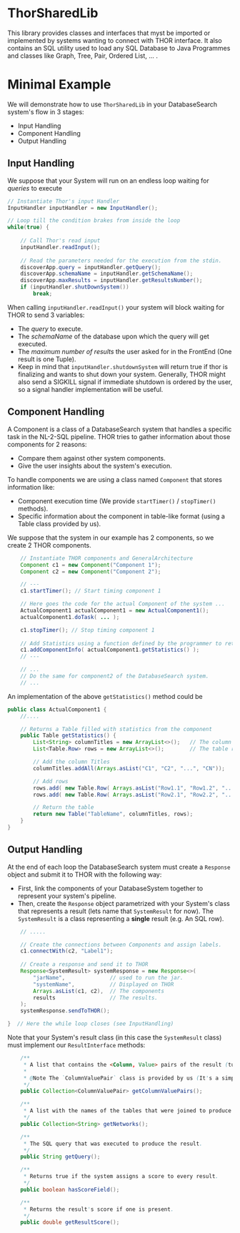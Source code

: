 # ThorSharedLib

This library provides classes and interfaces that myst be imported or implemented by systems wanting to connect with THOR interface. It also contains an SQL utility used to load any SQL Database to Java Programmes and classes like Graph, Tree, Pair, Ordered List, ... .


# Minimal Example

We will demonstrate how to use `ThorSharedLib` in your DatabaseSearch system's flow in 3 stages:
 * Input Handling
 * Component Handling
 * Output Handling


## Input Handling
We suppose that your System will run on an endless loop waiting for *queries* to execute

```java
// Instantiate Thor's input Handler
InputHandler inputHandler = new InputHandler();

// Loop till the condition brakes from inside the loop
while(true) {            
    
    // Call Thor's read input
    inputHandler.readInput();    
    
    // Read the parameters needed for the execution from the stdin.            
    discoverApp.query = inputHandler.getQuery();
    discoverApp.schemaName = inputHandler.getSchemaName();
    discoverApp.maxResults = inputHandler.getResultsNumber();
    if (inputHandler.shutDownSystem())
        break; 
```
When calling `inputHandler.readInput()` your system will block waiting for THOR to send 3 variables:
 * The *query* to execute.
 * The *schemaName* of the database upon which the query will get executed.
 * The *maximum number of results* the user asked for in the FrontEnd (One result is one Tuple).
 * Keep in mind that `inputHandler.shutdownSystem` will return true if thor is finalizing and wants to shut down 
your system. Generally, THOR might also send a SIGKILL signal if immediate shutdown is ordered by the user, so a signal handler implementation will be useful. 

## Component Handling
A Component is a class of a DatabaseSearch system that handles a specific task in the NL-2-SQL pipeline. 
THOR tries to gather information about those components for 2 reasons:
 * Compare them against other system components.
 * Give the user insights about the system's execution.

To handle components we are using a class named `Component` that stores information like:
 * Component execution time (We provide `startTimer()` / `stopTimer()` methods).
 * Specific information about the component in table-like format (using a Table class provided by us).


We suppose that the system in our example has 2 components, so we create 2 THOR components.
```java
    // Instantiate THOR components and GeneralArchitecture
    Component c1 = new Component("Component 1");
    Component c2 = new Component("Component 2");

    // ---
    c1.startTimer(); // Start timing component 1

    // Here goes the code for the actual Component of the system ...
    ActualComponent1 actualComponent1 = new ActualComponent1();
    actualComponent1.doTask( ... );

    c1.stopTimer(); // Stop timing component 1
    
    // Add Statistics using a function defined by the programmer to return a Table of component's information.
    c1.addComponentInfo( actualComponent1.getStatistics() );
    // ---

    // ...
    // Do the same for component2 of the DatabaseSearch system.
    // ...
```

An implementation of the above `getStatistics()` method could be

```java
public class ActualComponent1 {
    //....

    // Returns a Table filled with statistics from the component
    public Table getStatistics() {
        List<String> columnTitles = new ArrayList<>();   // The column titles.
        List<Table.Row> rows = new ArrayList<>();        // The table rows.

        // Add the column Titles
        columnTitles.addAll(Arrays.asList("C1", "C2", "...", "CN"));  

        // Add rows
        rows.add( new Table.Row( Arrays.asList("Row1.1", "Row1.2", "...", "Row1.N" )) );
        rows.add( new Table.Row( Arrays.asList("Row2.1", "Row2.2", "...", "Row2.N" )) );

        // Return the table
        return new Table("TableName", columnTitles, rows);
    }
}
```


## Output Handling
At the end of each loop the DatabaseSearch system must create a `Response` object and 
submit it to THOR with the following way:
 * First, link the components of your DatabaseSystem together to represent your system's pipeline.
 * Then, create the `Response` object parametrized with your System's class that represents a result (lets name that  `SystemResult` for now). The `SystemResult` is a class representing a **single** result (e.g. An SQL row).

```java
    // .....

    // Create the connections between Components and assign labels.
    c1.connectWith(c2, "Label1");
            
    // Create a response and send it to THOR
    Response<SystemResult> systemResponse = new Response<>(
        "jarName",              // used to run the jar.
        "systemName",           // Displayed on THOR
        Arrays.asList(c1, c2),  // The components
        results                 // The results.
    );
    systemResponse.sendToTHOR();

}  // Here the while loop closes (see InputHandling)
```

Note that your System's result class (in this case the `SystemResult` class) must implement our `ResultInterface` methods:
```java
    /**
     * A list that contains the <Column, Value> pairs of the result (tuple).
     * 
     * @Note The `ColumnValuePair` class is provided by us (It's a simple String Pair).
     */
    public Collection<ColumnValuePair> getColumnValuePairs();

    /**
	 * A list with the names of the tables that were joined to produce the result.
     */
    public Collection<String> getNetworks();

    /**
     * The SQL query that was executed to produce the result.
     */
    public String getQuery();

    /**
     * Returns true if the system assigns a score to every result.
     */
    public boolean hasScoreField();

    /**
     * Returns the result's score if one is present.
     */
    public double getResultScore();
```



